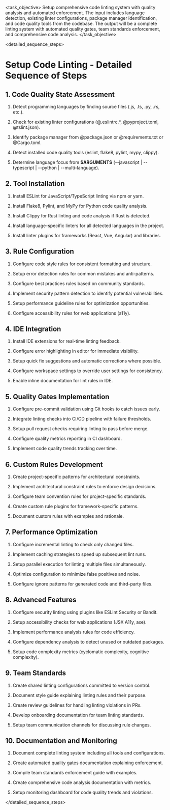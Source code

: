 <task name="Setup Code Linting">

<task_objective>
Setup comprehensive code linting system with quality analysis and automated enforcement. The input includes language detection, existing linter configurations, package manager identification, and code quality tools from the codebase. The output will be a complete linting system with automated quality gates, team standards enforcement, and comprehensive code analysis.
</task_objective>

<detailed_sequence_steps>
# Setup Code Linting - Detailed Sequence of Steps

## 1. Code Quality State Assessment

1. Detect programming languages by finding source files (.js, .ts, .py, .rs, etc.).

2. Check for existing linter configurations (@.eslintrc.*, @pyproject.toml, @tslint.json).

3. Identify package manager from @package.json or @requirements.txt or @Cargo.toml.

4. Detect installed code quality tools (eslint, flake8, pylint, mypy, clippy).

5. Determine language focus from **$ARGUMENTS** (--javascript | --typescript | --python | --multi-language).

## 2. Tool Installation

1. Install ESLint for JavaScript/TypeScript linting via npm or yarn.

2. Install Flake8, Pylint, and MyPy for Python code quality analysis.

3. Install Clippy for Rust linting and code analysis if Rust is detected.

4. Install language-specific linters for all detected languages in the project.

5. Install linter plugins for frameworks (React, Vue, Angular) and libraries.

## 3. Rule Configuration

1. Configure code style rules for consistent formatting and structure.

2. Setup error detection rules for common mistakes and anti-patterns.

3. Configure best practices rules based on community standards.

4. Implement security pattern detection to identify potential vulnerabilities.

5. Setup performance guideline rules for optimization opportunities.

6. Configure accessibility rules for web applications (a11y).

## 4. IDE Integration

1. Install IDE extensions for real-time linting feedback.

2. Configure error highlighting in editor for immediate visibility.

3. Setup quick fix suggestions and automatic corrections where possible.

4. Configure workspace settings to override user settings for consistency.

5. Enable inline documentation for lint rules in IDE.

## 5. Quality Gates Implementation

1. Configure pre-commit validation using Git hooks to catch issues early.

2. Integrate linting checks into CI/CD pipeline with failure thresholds.

3. Setup pull request checks requiring linting to pass before merge.

4. Configure quality metrics reporting in CI dashboard.

5. Implement code quality trends tracking over time.

## 6. Custom Rules Development

1. Create project-specific patterns for architectural constraints.

2. Implement architectural constraint rules to enforce design decisions.

3. Configure team convention rules for project-specific standards.

4. Create custom rule plugins for framework-specific patterns.

5. Document custom rules with examples and rationale.

## 7. Performance Optimization

1. Configure incremental linting to check only changed files.

2. Implement caching strategies to speed up subsequent lint runs.

3. Setup parallel execution for linting multiple files simultaneously.

4. Optimize configuration to minimize false positives and noise.

5. Configure ignore patterns for generated code and third-party files.

## 8. Advanced Features

1. Configure security linting using plugins like ESLint Security or Bandit.

2. Setup accessibility checks for web applications (JSX A11y, axe).

3. Implement performance analysis rules for code efficiency.

4. Configure dependency analysis to detect unused or outdated packages.

5. Setup code complexity metrics (cyclomatic complexity, cognitive complexity).

## 9. Team Standards

1. Create shared linting configurations committed to version control.

2. Document style guide explaining linting rules and their purpose.

3. Create review guidelines for handling linting violations in PRs.

4. Develop onboarding documentation for team linting standards.

5. Setup team communication channels for discussing rule changes.

## 10. Documentation and Monitoring

1. Document complete linting system including all tools and configurations.

2. Create automated quality gates documentation explaining enforcement.

3. Compile team standards enforcement guide with examples.

4. Create comprehensive code analysis documentation with metrics.

5. Setup monitoring dashboard for code quality trends and violations.

</detailed_sequence_steps>

</task>
